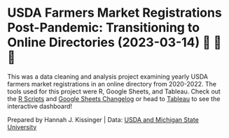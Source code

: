 # USDA Farmers Market Registrations Post-Pandemic: Transitioning to Online Directories (2023-03-14) :apple: :corn: :rooster:

This was a data cleaning and analysis project examining yearly USDA farmers market registrations in an online directory from 2020-2022. The tools used for this project were R, Google Sheets, and Tableau. Check out the <a href="https://github.com/hjkissinger/USDA-Farmers-Market/tree/main/R-Scripts">R Scripts</a> and <a href="https://github.com/hjkissinger/USDA-Farmers-Market/blob/main/USDAfmr_changelog.md">Google Sheets Changelog</a> or head to <a href="https://public.tableau.com/app/profile/hannah.kissinger6750/viz/FarmersMarketsintheU_S_/USDAFarmersMarketRegistrationsPost-Pandemic">Tableau</a> to see the interactive dashboard!

Prepared by Hannah J. Kissinger | Data: <a href="https://www.usdalocalfoodportal.com/fe/datasharing/">USDA and Michigan State University</a> 
